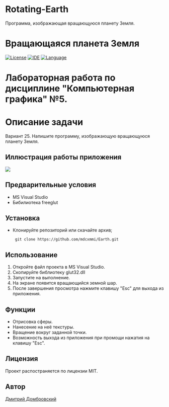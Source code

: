 # Rotating-Earth
Программа, изображающая вращающуюся планету Земля.
# Вращающаяся планета Земля
[![License](https://img.shields.io/badge/license-MIT-blue.svg)](https://opensource.org/licenses/MIT)
[![IDE](https://img.shields.io/badge/IDE-MS_Visual_Studio_22-green.svg)](https://visualstudio.microsoft.com/ru/)
[![Language](https://img.shields.io/badge/C++-blue.svg)](https://learn.microsoft.com/ru-ru/cpp/cpp/?view=msvc-170)


# Лабораторная работа по дисциплине "Компьютерная графика" №5.


# Описание задачи

Вариант 25.	Напишите программу, изображающую вращающуюся планету Земля.

## Иллюстрация работы приложения
![](https://github.com/mdcxmmi/RotatingEarth/blob/master/images/demo.gif)


## Предварительные условия

- MS Visual Studio
- Бибилиотека freeglut 
## Установка

- Клонируйте репозиторий или скачайте архив;
   ```
    git clone https://github.com/mdcxmmi/Earth.git
    ```

## Использование

1. Откройте файл проекта в MS Visual Studio.
2. Скопируйте библиотеку glut32.dll 
3. Запустите на выполнение.
4. На экране появится вращающийся земной шар.
5. После завершения просмотра нажмите клавишу "Esc" для выхода из приложения.

## Функции

- Отрисовка сферы.
- Нанесение на неё текстуры.
- Вращение вокруг заданной точки.
- Возможность выхода из приложения при промощи нажатия на клавишу "Esc".

## Лицензия

Проект распостраняется по лицензии MIT.

## Автор

[Дмитрий Домбровский](https://github.com/mdcxmmi)